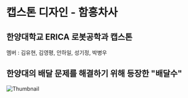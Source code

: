 # 캡스톤 디자인 - 함흥차사

## 한양대학교 ERICA 로봇공학과 캡스톤

멤버 : 김유현, 김영평, 안하일, 성기정, 박병우

## 한양대의 배달 문제를 해결하기 위해 등장한 "배달수"

![Thumbnail](images/Thumbnail.png)
